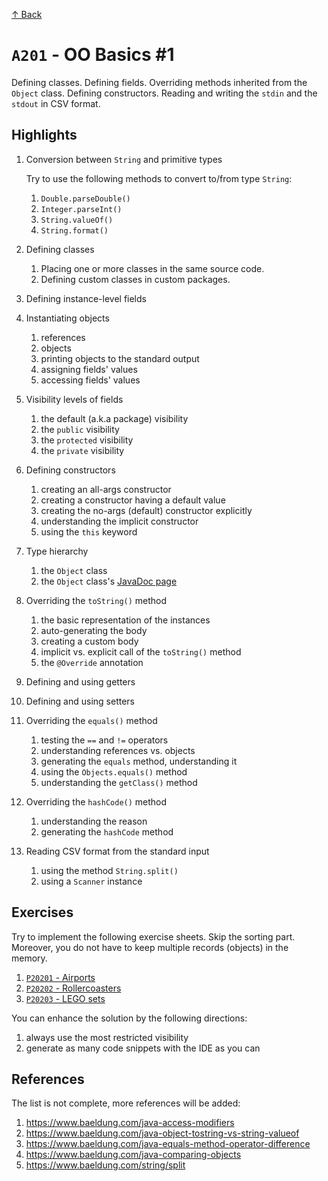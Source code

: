 [↑ Back](./README.md)

# `A201` - OO Basics #1

Defining classes. Defining fields. Overriding methods inherited from the `Object` class. Defining constructors. Reading and writing the `stdin` and the `stdout` in CSV format.

## Highlights

1. Conversion between `String` and primitive types

   Try to use the following methods to convert to/from type `String`:

   1. `Double.parseDouble()`
   1. `Integer.parseInt()`
   1. `String.valueOf()`
   1. `String.format()`

1. Defining classes

   1. Placing one or more classes in the same source code.
   1. Defining custom classes in custom packages.

1. Defining instance-level fields

1. Instantiating objects

   1. references
   1. objects
   1. printing objects to the standard output
   1. assigning fields' values
   1. accessing fields' values

1. Visibility levels of fields

   1. the default (a.k.a package) visibility
   1. the `public` visibility
   1. the `protected` visibility
   1. the `private` visibility

1. Defining constructors

   1. creating an all-args constructor
   1. creating a constructor having a default value
   1. creating the no-args (default) constructor explicitly
   1. understanding the implicit constructor
   1. using the `this` keyword

1. Type hierarchy

   1. the `Object` class
   1. the `Object` class's [JavaDoc page](https://docs.oracle.com/en/java/javase/22/docs/api/java.base/java/lang/Object.html)

1. Overriding the `toString()` method

   1. the basic representation of the instances
   1. auto-generating the body
   1. creating a custom body
   1. implicit vs. explicit call of the `toString()` method
   1. the `@Override` annotation

1. Defining and using getters
   
1. Defining and using setters

1. Overriding the `equals()` method

   1. testing the `==` and `!=` operators
   1. understanding references vs. objects
   1. generating the `equals` method, understanding it
   1. using the `Objects.equals()` method
   1. understanding the `getClass()` method

1. Overriding the `hashCode()` method

   1. understanding the reason
   1. generating the `hashCode` method

1. Reading CSV format from the standard input

   1. using the method `String.split()`
   1. using a `Scanner` instance

## Exercises

Try to implement the following exercise sheets. Skip the sorting part. Moreover, you do not have to keep multiple records (objects) in the memory.

1. [`P20201` - Airports](./exercises/P202/P20201.md)
1. [`P20202` - Rollercoasters](./exercises/P202/P20202.md)
1. [`P20203` - LEGO sets](./exercises/P202/P20203.md)

You can enhance the solution by the following directions:

1. always use the most restricted visibility
1. generate as many code snippets with the IDE as you can

## References

The list is not complete, more references will be added:

1. https://www.baeldung.com/java-access-modifiers
1. https://www.baeldung.com/java-object-tostring-vs-string-valueof
1. https://www.baeldung.com/java-equals-method-operator-difference
1. https://www.baeldung.com/java-comparing-objects
1. https://www.baeldung.com/string/split
